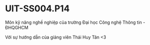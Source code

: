 # UIT-SS004.P14

Môn kỹ năng nghề nghiệp của trường Đại học Công nghệ Thông tin - ĐHQGHCM <p>
Với sự hướng dẫn của giảng viên Thái Huy Tân <3
